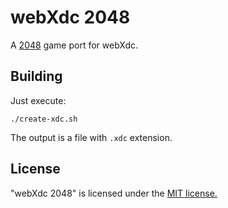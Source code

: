 # webXdc 2048

A [2048](https://github.com/gabrielecirulli/2048) game port for webXdc.

## Building

Just execute:

```
./create-xdc.sh
```

The output is a file with `.xdc` extension.
 
## License
"webXdc 2048" is licensed under the [MIT license.](https://github.com/adbenitez/webxdc-2048/blob/master/LICENSE.txt)
